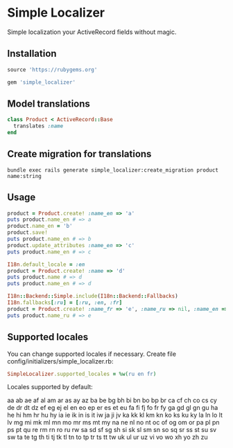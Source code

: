 # Simple Localizer

Simple localization your ActiveRecord fields without magic.

## Installation

```ruby
source 'https://rubygems.org'

gem 'simple_localizer'
```

## Model translations

```ruby
class Product < ActiveRecord::Base
  translates :name
end
```

## Create migration for translations

```console
bundle exec rails generate simple_localizer:create_migration product name:string
```

## Usage

```ruby
product = Product.create! :name_en => 'a'
puts product.name_en # => a
product.name_en = 'b'
product.save!
puts product.name_en # => b
product.update_attributes :name_en => 'c'
puts product.name_en # => c

I18n.default_locale = :en
product = Product.create! :name => 'd'
puts product.name # => d
puts product.name_en # => d

I18n::Backend::Simple.include(I18n::Backend::Fallbacks)
I18n.fallbacks[:ru] = [:ru, :en, :fr]
product = Product.create! :name_fr => 'e', :name_ru => nil, :name_en => nil
puts product.name_ru # => e
```

## Supported locales
You can change supported locales if necessary. Create file </pre>config/initializers/simple_localizer.rb</pre>:

```ruby
SimpleLocalizer.supported_locales = %w(ru en fr)
```

Locales ​​supported by default:

aa ab ae af al am ar as ay az
ba be bg bh bi bn bo bp br ca
cf ch co cs cy de dr dt dz ef
eg ej el en eo ep er es et eu
fa fi fj fo fr fy ga gd gl gn
gu ha he hi hm hr hu hy ia ie
ik in is it iw ja ji jv ka kk
kl km kn ko ks ku ky la ln lo
lt lv mg mi mk ml mn mo mr ms
mt my na ne nl no nt oc of og
om or pa pl pn ps pt qu re rm
rn ro ru rw sa sd sf sg sh si
sk sl sm sn so sq sr ss st su
sv sw ta te tg th ti tj tk tl
tn to tp tr ts tt tw uk ul ur
uz vi vo wo xh yo zh zu